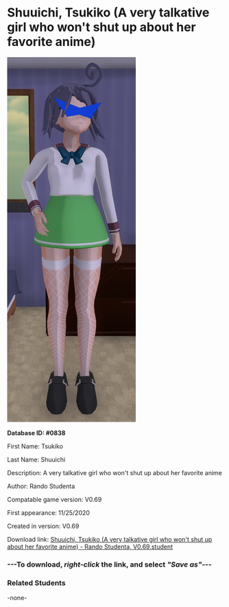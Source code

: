 # Shuuichi, Tsukiko (A very talkative girl who won't shut up about her favorite anime)

<img src="../../Files/Images/Shuuichi, Tsukiko (A very talkative girl who won't shut up about her favorite anime).png" title="Shuuichi, Tsukiko (A very talkative girl who won't shut up about her favorite anime) - Rando Studenta, V0.69">

**Database ID: #0838**

First Name: Tsukiko

Last Name: Shuuichi

Description: A very talkative girl who won't shut up about her favorite anime

Author: Rando Studenta

Compatable game version: V0.69

First appearance: 11/25/2020

Created in version: V0.69

Download link: <a href="https://raw.githubusercontent.com/Arbiter1223/Daigaku-Gurashi-Custom-Students/master/Files/Student%20Files/Shuuichi%2C%20Tsukiko%20(A%20very%20talkative%20girl%20who%20won't%20shut%20up%20about%20her%20favorite%20anime)%20-%20Rando%20Studenta%2C%20V0.69.student">Shuuichi, Tsukiko (A very talkative girl who won't shut up about her favorite anime) - Rando Studenta, V0.69.student</a>

### ---**To download, _right-click_ the link, and select _"Save as"_**---

### Related Students

-none-
